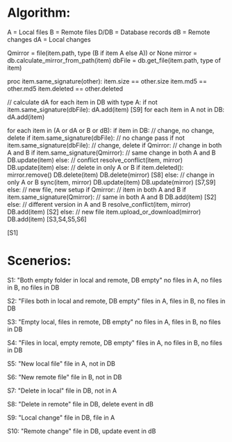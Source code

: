 Algorithm:
=====================================================================
A       = Local files
B       = Remote files
D/DB    = Database records
dB      = Remote changes
dA      = Local changes

Qmirror = file(item.path, type (B if item A else A)) or None
mirror  = db.calculate_mirror_from_path(item)
dbFile  = db.get_file(item.path, type of item)

proc item.same_signature(other):
    item.size       ==  other.size
    item.md5        ==  other.md5
    item.deleted    ==  other.deleted

// calculate dA
for each item in DB with type A:
    if not item.same_signature(dbFile):
        dA.add(item)
        [S9]
for each item in A not in DB:
        dA.add(item)

for each item in (A or dA or B or dB):
    if item in DB:
        // change, no change, delete
        if item.same_signature(dbFile):
            // no change
            pass
        if not item.same_signature(dbFile):
            // change, delete
            if Qmirror:
                // change in both A and B
                if item.same_signature(Qmirror):
                    // same change in both A and B
                    DB.update(item)
                else:
                    // conflict
                    resolve_conflict(item, mirror)
                    DB.update(item)
            else:
                // delete in only A or B
                if item.deleted():
                    mirror.remove()
                    DB.delete(item)
                    DB.delete(mirror)
                    [S8]
                else:
                    // change in only A or B
                    sync(item, mirror)
                    DB.update(item)
                    DB.update(mirror)
                    [S7,S9]
    else:
        // new file, new setup
        if Qmirror:
            // item in both A and B
            if item.same_signature(Qmirror):
                // same in both A and B
                DB.add(item)
                [S2]
            else:
                // different version in A and B
                resolve_conflict(item, mirror)
                DB.add(item)
                [S2]
        else:
            // new file
            item.upload_or_download(mirror)
            DB.add(item)
            [S3,S4,S5,S6]

[S1]

Scenerios:
=====================================================================
S1:
    "Both empty folder in local and remote, DB empty"
    no files in A, no files in B, no files in DB

S2:
    "Files both in local and remote, DB empty"
    files in A, files in B, no files in DB

S3:
    "Empty local, files in remote, DB empty"
    no files in A, files in B, no files in DB

S4:
    "Files in local, empty remote, DB empty"
    files in A, no files in B, no files in DB

S5:
    "New local file"
    file in A, not in DB

S6:
    "New remote file"
    file in B, not in DB

S7:
    "Delete in local"
    file in DB, not in A

S8:
    "Delete in remote"
    file in DB, delete event in dB

S9:
    "Local change"
    file in DB, file in A

S10:
    "Remote change"
    file in DB, update event in dB
